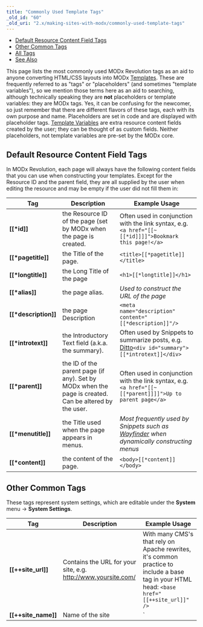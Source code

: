 ```yaml
---
title: "Commonly Used Template Tags"
_old_id: "60"
_old_uri: "2.x/making-sites-with-modx/commonly-used-template-tags"
---
```


- [Default Resource Content Field Tags](#CommonlyUsedTemplateTags-DefaultResourceContentFieldTags)
- [Other Common Tags](#CommonlyUsedTemplateTags-OtherCommonTags)
- [All Tags](#CommonlyUsedTemplateTags-AllTags)
- [See Also](#CommonlyUsedTemplateTags-SeeAlso)



 This page lists the most commonly used MODx Revolution tags as an aid to anyone converting HTML/CSS layouts into MODx [Templates](making-sites-with-modx/structuring-your-site/templates "Templates"). These are frequently referred to as "tags" or "placeholders" (and sometimes "template variables"), so we mention those terms here as an aid to searching, although technically speaking they are **not** placeholders or template variables: they are MODx tags. Yes, it can be confusing for the newcomer, so just remember that there are different flavors of these tags, each with its own purpose and name. Placeholders are set in code and are displayed with placeholder tags. [Template Variables](making-sites-with-modx/customizing-content/template-variables "Template Variables") are extra resource content fields created by the user; they can be thought of as custom fields. Neither placeholders, not template variables are pre-set by the MODx core.

##  Default Resource Content Field Tags 

 In MODx Revolution, each page will always have the following content fields that you can use when constructing your templates. Except for the Resource ID and the parent field, they are all supplied by the user when editing the resource and may be empty if the user did not fill them in:

| Tag | Description | Example Usage |
|-----|-------------|---------------|
| **\[\[\*id\]\]** | the Resource ID of the page (set by MODx when the page is created. | Often used in conjunction with the link syntax, e.g. `<a href="[[~[[*id]]]]">Bookmark this page!</a>` |
| **\[\[\*pagetitle\]\]** | the Title of the page. | `<title>[[*pagetitle]]</title>` |
| **\[\[\*longtitle\]\]** | the Long Title of the page | `<h1>[[*longtitle]]</h1>` |
| **\[\[\*alias\]\]** | the page alias. | _Used to construct the URL of the page_ |
| **\[\[\*description\]\]** | the page Description | `<meta name="description" content="[[*description]]"/>` |
| **\[\[\*introtext\]\]** | the Introductory Text field (a.k.a. the summary). | Often used by Snippets to summarize posts, e.g. [Ditto](/extras/evo/ditto "Ditto")`<div id="summary">[[*introtext]]</div>` |
| **\[\[\*parent\]\]** | the ID of the parent page (if any). Set by MODx when the page is created. Can be altered by the user. | Often used in conjunction with the link syntax, e.g. `<a href="[[~[[*parent]]]]">Up to parent page</a>` |
| **\[\[\*menutitle\]\]** | the Title used when the page appears in menus. | _Most frequently used by Snippets such as_ _[Wayfinder](/extras/evo/wayfinder "Wayfinder")_ _when dynamically constructing menus_ |
| **\[\[\*content\]\]** | the content of the page. | `<body>[[*content]]</body>` |

##  Other Common Tags 

 These tags represent system settings, which are editable under the **System** menu -> **System Settings**.

| Tag | Description | Example Usage |
|-----|-------------|---------------|
| **\[\[++site\_url\]\]** | Contains the URL for your site, e.g. <http://www.yoursite.com/> | With many CMS's that rely on Apache rewrites, it's common practice to include a base tag in your HTML head: `<base href="[[++site_url]]" />` |
| **\[\[++site\_name\]\]** | Name of the site | `<title>[[++site_name]] | [[*pagetitle]]</title>` |
| **\[\[++site\_start\]\]** | Contains the ID of the page designated as your "home" page. | Often used in conjunction with the link syntax, e.g. `<a id="logo" href="[[~[[++site_start]]]]">Home</a>` |
| **\[\[$chunk\]\]** | This references a chunk by name. Chunks are any bit of reusable content. | Common chunks might be for _header_ or _footer_ |
| **\[\[~link\]\]** | Use this syntax to build links to pages by referencing their unique id (visible in parentheses next to the page's name in the resource tree). These links will not break if pages are moved or renamed. You can change the generated scheme of the link by passing the &scheme parameter (see [link\_tag\_scheme](administering-your-site/settings/system-settings/link_tag_scheme)) | `<a id="logo" href="[[~1]]">Home</a>` |
| **\[\[%translated\_message\]\]** | Use lexicon tags to localize messages. | \[\[!%setting\_emailsender? &topic=`setting` &namespace=`core` &language=`en`\]\] |

##  All Tags 

 As you increase your understanding of how MODx templates work, you'll want to have at your disposal the complete list of available content fields. Here is the complete list of all tags, gleaned from this [blog post](http://modxcms.com/forums/index.php/topic,63481.0/topicseen.html).

| Tag | Data Type | Description | Example Usage |
|-----|-----------|-------------|---------------|
| **\[\[\*alias\]\]** | text | Alias | Normally, you will use the _id_ to generate the URL, e.g. `<a href="[[~[[*id]]]]">Click Here!</a>`, but this lets you print out the alias parameter. |
| **\[\[\*cacheable\]\]** | int 0/1 | Cacheable |  |
| **\[\[\*class\_key\]\]** | int | Class Key of the Resource, e.g. _modDocument_ |  |
| **\[\[\*content\]\]** | text | Resource Content |  |
| **\[\[\*content\_type\]\]** | int | Content Type |  |
| **\[\[\*createdon\]\]** | date | Created On date, e.g. _2011-04-14 20:40:50_, often used in conjunction with the _strtotime_ output filter | `[[*createdon:strtotime:date=`%a %b %e, %Y`]]` See [Date Formats](making-sites-with-modx/commonly-used-template-tags/date-formats "Date Formats"). |
| **\[\[\*createdby\]\]** | int | Created By User ID Number |  |
| **\[\[\*deleted\]\]** | int 0/1 | Deleted |  |
| **\[\[\*deletedby\]\]** | int | Deleted By User ID Number |  |
| **\[\[\*deletedon\]\]** | date | Date of Deletions | `[[*deletedon:strtotime:date=`%a %b %e, %Y`]]` See [Date Formats](making-sites-with-modx/commonly-used-template-tags/date-formats "Date Formats"). |
| **\[\[\*description\]\]** | text | Description |  |
| **\[\[\*editedon\]\]** | date | Edited On date, e.g. _2011-04-18 09:06:08_ | `[[*editedon:strtotime:date=`%a %b %e, %Y`]]` See [Date Formats](making-sites-with-modx/commonly-used-template-tags/date-formats "Date Formats"). |
| **\[\[\*editedby\]\]** | int | Edited By User ID number |  |
| **\[\[\*hidemenu\]\]** | int 0/1 | Hide From Menus; this attribute is read by many Snippets, e.g. WayFinder |  |
| **\[\[\*id\]\]** | int | Resource ID | Used frequently to generate links to this page. |
| **\[\[\*introtext\]\]** | text | Summary |  |
| **\[\[\*isfolder\]\]** | int 0/1 | Container |  |
| **\[\[\*link\_attributes\]\]** | text | Link attributes; these are inserted automatically when you use the \[\[~123\]\] syntax |  |
| **\[\[\*longtitle\]\]** | text | Long Title |  |
| **\[\[\*menuindex\]\]** | int | Menu Index |  |
| **\[\[\*menutitle\]\]** | text | Menu Title |  |
| **\[\[\*pagetitle\]\]** | text | Page Title |  |
| **\[\[\*parent\]\]** | int | Parent Resource |  |
| **\[\[\*pub\_date\]\]** | date ---Publish Date |  |
| **\[\[\*published\]\]** | int 0/1 | Published |  |
| **\[\[\*publishedby\]\]** | int | Published By User ID Number |  |
| **\[\[\*publishedon\]\]** | date | Published On | `[[*publishedon:strtotime:date=`%a %b %e, %Y`]]` See [Date Formats](making-sites-with-modx/commonly-used-template-tags/date-formats "Date Formats"). |
| **\[\[\*richtext\]\]** | int 0/1 | Rich Text |
| **\[\[\*searchable\]\]** | int 0/1 | Searchable |  |
| **\[\[\*template\]\]** | int | Template ID number |  |
| **\[\[\*unpub\_date\]\]** | date – Unpublish Date | `[[*unpub_date:strtotime:date=`%a %b %e, %Y`]]` See [Date Formats](making-sites-with-modx/commonly-used-template-tags/date-formats "Date Formats"). |
| **\[\[\*uri\_override\]\]** | int 0/1 | Freeze URI |  |
| **\[\[\*uri\]\]** | string | URI |  |

 Just to clarify on pub\_date – it's only set when the user sets a future date for publication in the Publish On field. And when the doc is actually published, it's zeroed out.  The publishedon field always contains the most recent date that the resource changed form unpublished to published (or the date a new doc was saved with Publish checked).



##  See Also 

- [Date Formats](making-sites-with-modx/commonly-used-template-tags/date-formats "Date Formats") : shows how to format date fields.

1. [Resources](making-sites-with-modx/structuring-your-site/resources)
2. [Content Types](making-sites-with-modx/structuring-your-site/resources/content-types)
3. [Named Anchor](making-sites-with-modx/structuring-your-site/resources/named-anchor)
4. [Static Resource](making-sites-with-modx/structuring-your-site/resources/static-resource)
5. [Symlink](making-sites-with-modx/structuring-your-site/resources/symlink)
6. [Using Resource Symlinks](making-sites-with-modx/structuring-your-site/resources/symlink/using-resource-symlinks)
7. [Weblink](making-sites-with-modx/structuring-your-site/resources/weblink)
8. [Templates](making-sites-with-modx/structuring-your-site/templates)
9. [Chunks](making-sites-with-modx/structuring-your-site/chunks)
10. [Using Snippets](making-sites-with-modx/structuring-your-site/using-snippets)